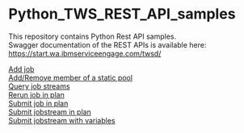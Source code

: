 # Python_TWS_REST_API_samples
This repository contains Python Rest API samples.  
Swagger documentation of the REST APIs is available here: https://start.wa.ibmserviceengage.com/twsd/

[Add job](https://github.com/WAdev0/TWS_REST_API_Python_samples/blob/master/python/add_job.py)  
[Add/Remove member of a static pool](https://github.com/WAdev0/TWS_REST_API_Python_samples/blob/master/python/pool.py)  
[Query job streams](https://github.com/WAdev0/TWS_REST_API_Python_samples/blob/master/python/queryJS.py)  
[Rerun job in plan](https://github.com/WAdev0/TWS_REST_API_Python_samples/blob/master/python/re_run.py)  
[Submit job in plan](https://github.com/WAdev0/TWS_REST_API_Python_samples/blob/master/python/submit_job.py)  
[Submit jobstream in plan](https://github.com/WAdev0/TWS_REST_API_Python_samples/blob/master/python/submit_jobstream.py)  
[Submit jobstream with variables](https://github.com/WAdev0/TWS_REST_API_Python_samples/blob/master/python/submit_jobstream_with_vars.py)  
